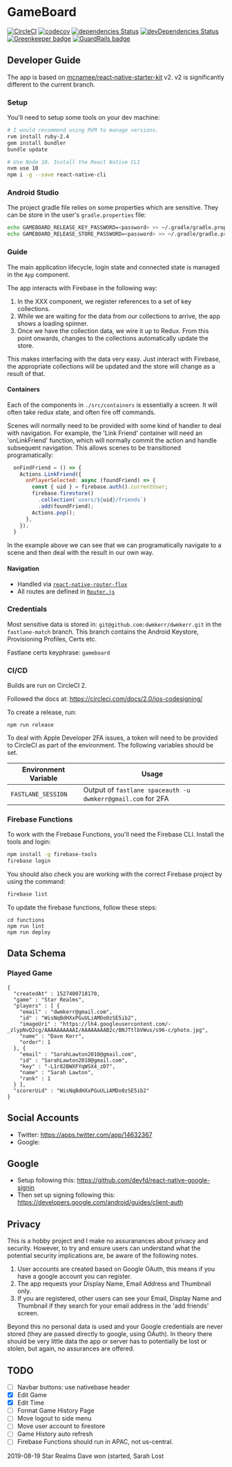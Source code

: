 # GameBoard

[![CircleCI](https://circleci.com/gh/dwmkerr/gameboard.svg?style=shield)](https://circleci.com/gh/dwmkerr/gameboard) [![codecov](https://codecov.io/gh/dwmkerr/gameboard/branch/master/graph/badge.svg)](https://codecov.io/gh/dwmkerr/gameboard) [![dependencies Status](https://david-dm.org/dwmkerr/gameboard/status.svg)](https://david-dm.org/dwmkerr/gameboard) [![devDependencies Status](https://david-dm.org/dwmkerr/gameboard/dev-status.svg)](https://david-dm.org/dwmkerr/gameboard?type=dev) [![Greenkeeper badge](https://badges.greenkeeper.io/dwmkerr/gameboard.svg)](https://greenkeeper.io/) [![GuardRails badge](https://badges.production.guardrails.io/dwmkerr/gameboard.svg)](https://www.guardrails.io)

## Developer Guide

The app is based on [mcnamee/react-native-starter-kit](https://github.com/mcnamee/react-native-starter-kit) v2. v2 is significantly different to the current branch.

### Setup

You'll need to setup some tools on your dev machine:

```bash
# I would recommend using RVM to manage versions.
rvm install ruby-2.4
gem install bundler
bundle update

# Use Node 10. Install the React Native CLI
nvm use 10
npm i -g --save react-native-cli
```

### Android Studio

The project gradle file relies on some properties which are sensitive. They can be store in the user's `gradle.properties` file:

```sh
echo GAMEBOARD_RELEASE_KEY_PASSWORD=<password> >> ~/.gradle/gradle.properties
echo GAMEBOARD_RELEASE_STORE_PASSWORD=<password> >> ~/.gradle/gradle.properties
```

### Guide

The main application lifecycle, login state and connected state is managed in the `App` component.

The app interacts with Firebase in the following way:

1. In the XXX component, we register references to a set of key collections.
2. While we are waiting for the data from our collections to arrive, the app shows a loading spinner.
3. Once we have the collection data, we wire it up to Redux. From this point onwards, changes to the collections automatically update the store.

This makes interfacing with the data very easy. Just interact with Firebase, the appropriate collections will be updated and the store will change as a result of that.

#### Containers

Each of the components in `./src/containers` is essentially a screen. It will often take redux state, and often fire off commands.

Scenes will normally need to be provided with some kind of handler to deal with navigation. For example, the 'Link Friend' container will need an 'onLinkFriend' function, which will normally commit the action and handle subsequent navigation. This allows scenes to be transitioned programatically:

```js
  onFindFriend = () => {
    Actions.LinkFriend({
      onPlayerSelected: async (foundFriend) => {
        const { uid } = firebase.auth().currentUser;
        firebase.firestore()
          .collection(`users/${uid}/friends`)
          .add(foundFriend);
        Actions.pop();
      },
    });
  }
```

In the example above we can see that we can programatically navigate to a scene and then deal with the result in our own way.

#### Navigation

- Handled via [`react-native-router-flux`](https://github.com/aksonov/react-native-router-flux)
- All routes are defined in [`Router.js`](./src/Router.js)

### Credentials

Most sensitive data is stored in: `git@github.com:dwmkerr/dwmkerr.git` in the `fastlane-match` branch. This branch contains the Android Keystore, Provisioning Profiles, Certs etc.

Fastlane certs keyphrase: `gameboard`

### CI/CD

Builds are run on CircleCI 2.

Followed the docs at: https://circleci.com/docs/2.0/ios-codesigning/

To create a release, run:

```
npm run release
```

To deal with Apple Developer 2FA issues, a token will need to be provided to CircleCI as part of the environment. The following variables should be set.

| Environment Variable | Usage                                                       |
|----------------------|-------------------------------------------------------------|
| `FASTLANE_SESSION`   | Output of `fastlane spaceauth -u dwmkerr@gmail.com` for 2FA |

### Firebase Functions

To work with the Firebase Functions, you'll need the Firebase CLI. Install the tools and login:

```sh
npm install -g firebase-tools
firebase login
```

You should also check you are working with the correct Firebase project by using the command:

```sh
firebase list
```

To update the firebase functions, follow these steps:

```
cd functions
npm run lint
npm run deploy
```

## Data Schema

### Played Game

```
{
  "createdAt" : 1527400718170,
  "game" : "Star Realms",
  "players" : [ {
    "email" : "dwmkerr@gmail.com",
    "id" : "WisNqBdHXxPGuULiAMDo0zSE5ib2",
    "imageUri" : "https://lh4.googleusercontent.com/-_zlypNvQ2cg/AAAAAAAAAAI/AAAAAAAAB2c/BNJTtlbVWus/s96-c/photo.jpg",
    "name" : "Dave Kerr",
    "order": 1
  }, {
    "email" : "SarahLawton2010@gmail.com",
    "id" : "SarahLawton2010@gmail.com",
    "key" : "-L1r82BWXFYqWSX4_zD7",
    "name" : "Sarah Lawton",
    "rank" : 1
  } ],
  "scorerUid" : "WisNqBdHXxPGuULiAMDo0zSE5ib2"
}
```

## Social Accounts

- Twitter: https://apps.twitter.com/app/14632367
- Google:  

## Google

- Setup following this: https://github.com/devfd/react-native-google-signin
- Then set up signing following this: https://developers.google.com/android/guides/client-auth

## Privacy

This is a hobby project and I make no assuranances about privacy and security. However, to try and ensure users can understand what the potential security implications are, be aware of the following notes.

1. User accounts are created based on Google OAuth, this means if you have a google account you can register.
2. The app requests your Display Name, Email Address and Thumbnail only.
3. If you are registered, other users can see your Email, Display Name and Thumbnail if they search for your email address in the 'add friends' screen.

Beyond this no personal data is used and your Google credentials are never stored (they are passed directly to google, using OAuth). In theory there should be very little data the app or server has to potentially be lost or stolen, but again, no assurances are offered.

## TODO

- [ ] Navbar buttons: use nativebase header
- [X] Edit Game
- [X] Edit Time
- [ ] Format Game History Page
- [ ] Move logout to side menu
- [ ] Move user account to firestore
- [ ] Game History auto refresh
- [ ] Firebase Functions should run in APAC, not us-central.

2019-08-19 Star Realms Dave won (started, Sarah Lost
